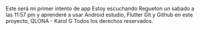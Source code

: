 Este será mi primer intento de app
Estoy escuchando Regueton un sabado a las 11:57 pm
y aprenderé a usar Android estudio, Flutter Git y Github en este proyecto,
QLONA - Karol G
Todos los derechos reservados.

